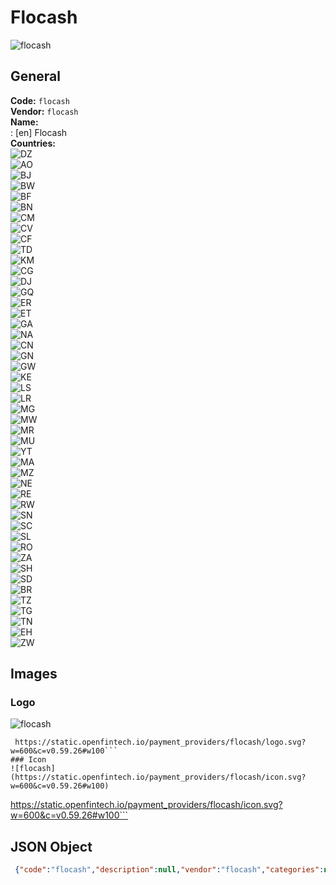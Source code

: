 # Flocash 
![flocash](https://static.openfintech.io/payment_providers/flocash/logo.svg?w=600&c=v0.59.26#w100)  
## General 
**Code:** `flocash`  
**Vendor:** `flocash`  
**Name:**  
:	[en] Flocash  
**Countries:**  
![DZ](https://cdnjs.cloudflare.com/ajax/libs/flag-icon-css/3.3.0/flags/4x3/DZ.svg#w24)  
![AO](https://cdnjs.cloudflare.com/ajax/libs/flag-icon-css/3.3.0/flags/4x3/AO.svg#w24)  
![BJ](https://cdnjs.cloudflare.com/ajax/libs/flag-icon-css/3.3.0/flags/4x3/BJ.svg#w24)  
![BW](https://cdnjs.cloudflare.com/ajax/libs/flag-icon-css/3.3.0/flags/4x3/BW.svg#w24)  
![BF](https://cdnjs.cloudflare.com/ajax/libs/flag-icon-css/3.3.0/flags/4x3/BF.svg#w24)  
![BN](https://cdnjs.cloudflare.com/ajax/libs/flag-icon-css/3.3.0/flags/4x3/BN.svg#w24)  
![CM](https://cdnjs.cloudflare.com/ajax/libs/flag-icon-css/3.3.0/flags/4x3/CM.svg#w24)  
![CV](https://cdnjs.cloudflare.com/ajax/libs/flag-icon-css/3.3.0/flags/4x3/CV.svg#w24)  
![CF](https://cdnjs.cloudflare.com/ajax/libs/flag-icon-css/3.3.0/flags/4x3/CF.svg#w24)  
![TD](https://cdnjs.cloudflare.com/ajax/libs/flag-icon-css/3.3.0/flags/4x3/TD.svg#w24)  
![KM](https://cdnjs.cloudflare.com/ajax/libs/flag-icon-css/3.3.0/flags/4x3/KM.svg#w24)  
![CG](https://cdnjs.cloudflare.com/ajax/libs/flag-icon-css/3.3.0/flags/4x3/CG.svg#w24)  
![DJ](https://cdnjs.cloudflare.com/ajax/libs/flag-icon-css/3.3.0/flags/4x3/DJ.svg#w24)  
![GQ](https://cdnjs.cloudflare.com/ajax/libs/flag-icon-css/3.3.0/flags/4x3/GQ.svg#w24)  
![ER](https://cdnjs.cloudflare.com/ajax/libs/flag-icon-css/3.3.0/flags/4x3/ER.svg#w24)  
![ET](https://cdnjs.cloudflare.com/ajax/libs/flag-icon-css/3.3.0/flags/4x3/ET.svg#w24)  
![GA](https://cdnjs.cloudflare.com/ajax/libs/flag-icon-css/3.3.0/flags/4x3/GA.svg#w24)  
![NA](https://cdnjs.cloudflare.com/ajax/libs/flag-icon-css/3.3.0/flags/4x3/NA.svg#w24)  
![CN](https://cdnjs.cloudflare.com/ajax/libs/flag-icon-css/3.3.0/flags/4x3/CN.svg#w24)  
![GN](https://cdnjs.cloudflare.com/ajax/libs/flag-icon-css/3.3.0/flags/4x3/GN.svg#w24)  
![GW](https://cdnjs.cloudflare.com/ajax/libs/flag-icon-css/3.3.0/flags/4x3/GW.svg#w24)  
![KE](https://cdnjs.cloudflare.com/ajax/libs/flag-icon-css/3.3.0/flags/4x3/KE.svg#w24)  
![LS](https://cdnjs.cloudflare.com/ajax/libs/flag-icon-css/3.3.0/flags/4x3/LS.svg#w24)  
![LR](https://cdnjs.cloudflare.com/ajax/libs/flag-icon-css/3.3.0/flags/4x3/LR.svg#w24)  
![MG](https://cdnjs.cloudflare.com/ajax/libs/flag-icon-css/3.3.0/flags/4x3/MG.svg#w24)  
![MW](https://cdnjs.cloudflare.com/ajax/libs/flag-icon-css/3.3.0/flags/4x3/MW.svg#w24)  
![MR](https://cdnjs.cloudflare.com/ajax/libs/flag-icon-css/3.3.0/flags/4x3/MR.svg#w24)  
![MU](https://cdnjs.cloudflare.com/ajax/libs/flag-icon-css/3.3.0/flags/4x3/MU.svg#w24)  
![YT](https://cdnjs.cloudflare.com/ajax/libs/flag-icon-css/3.3.0/flags/4x3/YT.svg#w24)  
![MA](https://cdnjs.cloudflare.com/ajax/libs/flag-icon-css/3.3.0/flags/4x3/MA.svg#w24)  
![MZ](https://cdnjs.cloudflare.com/ajax/libs/flag-icon-css/3.3.0/flags/4x3/MZ.svg#w24)  
![NE](https://cdnjs.cloudflare.com/ajax/libs/flag-icon-css/3.3.0/flags/4x3/NE.svg#w24)  
![RE](https://cdnjs.cloudflare.com/ajax/libs/flag-icon-css/3.3.0/flags/4x3/RE.svg#w24)  
![RW](https://cdnjs.cloudflare.com/ajax/libs/flag-icon-css/3.3.0/flags/4x3/RW.svg#w24)  
![SN](https://cdnjs.cloudflare.com/ajax/libs/flag-icon-css/3.3.0/flags/4x3/SN.svg#w24)  
![SC](https://cdnjs.cloudflare.com/ajax/libs/flag-icon-css/3.3.0/flags/4x3/SC.svg#w24)  
![SL](https://cdnjs.cloudflare.com/ajax/libs/flag-icon-css/3.3.0/flags/4x3/SL.svg#w24)  
![RO](https://cdnjs.cloudflare.com/ajax/libs/flag-icon-css/3.3.0/flags/4x3/RO.svg#w24)  
![ZA](https://cdnjs.cloudflare.com/ajax/libs/flag-icon-css/3.3.0/flags/4x3/ZA.svg#w24)  
![SH](https://cdnjs.cloudflare.com/ajax/libs/flag-icon-css/3.3.0/flags/4x3/SH.svg#w24)  
![SD](https://cdnjs.cloudflare.com/ajax/libs/flag-icon-css/3.3.0/flags/4x3/SD.svg#w24)  
![BR](https://cdnjs.cloudflare.com/ajax/libs/flag-icon-css/3.3.0/flags/4x3/BR.svg#w24)  
![TZ](https://cdnjs.cloudflare.com/ajax/libs/flag-icon-css/3.3.0/flags/4x3/TZ.svg#w24)  
![TG](https://cdnjs.cloudflare.com/ajax/libs/flag-icon-css/3.3.0/flags/4x3/TG.svg#w24)  
![TN](https://cdnjs.cloudflare.com/ajax/libs/flag-icon-css/3.3.0/flags/4x3/TN.svg#w24)  
![EH](https://cdnjs.cloudflare.com/ajax/libs/flag-icon-css/3.3.0/flags/4x3/EH.svg#w24)  
![ZW](https://cdnjs.cloudflare.com/ajax/libs/flag-icon-css/3.3.0/flags/4x3/ZW.svg#w24)  
 
## Images 
### Logo 
![flocash](https://static.openfintech.io/payment_providers/flocash/logo.svg?w=600&c=v0.59.26#w100)  
```
 https://static.openfintech.io/payment_providers/flocash/logo.svg?w=600&c=v0.59.26#w100```  
### Icon 
![flocash](https://static.openfintech.io/payment_providers/flocash/icon.svg?w=600&c=v0.59.26#w100)  
```
 https://static.openfintech.io/payment_providers/flocash/icon.svg?w=600&c=v0.59.26#w100```  
## JSON Object 
```json
 {"code":"flocash","description":null,"vendor":"flocash","categories":null,"countries":["DZ","AO","BJ","BW","BF","BN","CM","CV","CF","TD","KM","CG","DJ","GQ","ER","ET","GA","NA","CN","GN","GW","KE","LS","LR","MG","MW","MR","MU","YT","MA","MZ","NE","RE","RW","SN","SC","SL","RO","ZA","SH","SD","BR","TZ","TG","TN","EH","ZW"],"payment_method":null,"payout_method":null,"metadata":{"about_payments_code":"flocash"},"name":{"en":"Flocash"}}```  
